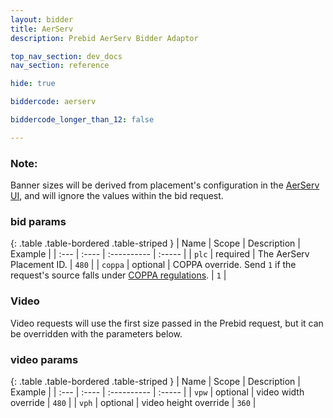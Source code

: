 ```yaml
---
layout: bidder
title: AerServ
description: Prebid AerServ Bidder Adaptor

top_nav_section: dev_docs
nav_section: reference

hide: true

biddercode: aerserv

biddercode_longer_than_12: false

---
```


### Note:
Banner sizes will be derived from placement's configuration in the [AerServ UI](https://platform.aerserv.com/), and will ignore the values within the bid request.

### bid params

{: .table .table-bordered .table-striped }
| Name    | Scope    | Description                                                                                                                                                                                                | Example |
| :---    | :----    | :----------                                                                                                                                                                                                | :-----  |
| `plc`   | required | The AerServ Placement ID.                                                                                                                                                                                  | `480`   |
| `coppa` | optional | COPPA override. Send `1` if the request's source falls under [COPPA regulations](https://www.ftc.gov/enforcement/rules/rulemaking-regulatory-reform-proceedings/childrens-online-privacy-protection-rule). | `1`     |

<a name="aerserv-video"></a>

### Video
Video requests will use the first size passed in the Prebid request, but it can be overridden with the parameters below.

### video params

{: .table .table-bordered .table-striped }
| Name    | Scope    | Description           | Example |
| :---    | :----    | :----------           | :-----  |
| `vpw`   | optional | video width override  | `480`   |
| `vph`   | optional | video height override | `360`   |
